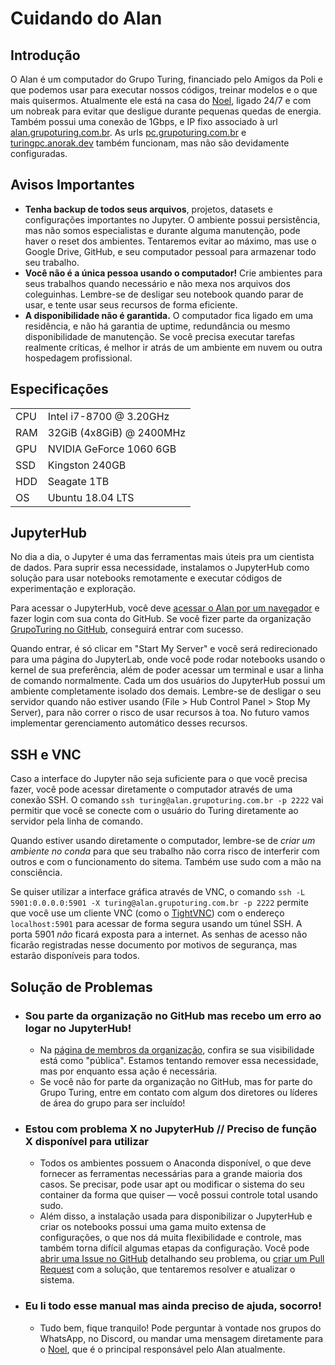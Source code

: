 # Cuidando do Alan

## Introdução

O Alan é um computador do Grupo Turing, financiado pelo Amigos da Poli e que podemos usar para executar nossos códigos, treinar modelos e o que mais quisermos.
Atualmente ele está na casa do [Noel](https://github.com/anor4k), ligado 24/7 e com um nobreak para evitar que desligue durante pequenas quedas de energia.
Também possui uma conexão de 1Gbps, e IP fixo associado à url [alan.grupoturing.com.br](https://alan.grupoturing.com.br).
As urls [pc.grupoturing.com.br](https://pc.grupoturing.com.br) e [turingpc.anorak.dev](https://turingpc.anorak.dev) também funcionam, mas não são devidamente configuradas.

## Avisos Importantes

- **Tenha backup de todos seus arquivos**, projetos, datasets e configurações importantes no Jupyter. O ambiente possui persistência, mas não somos especialistas e durante alguma manutenção, pode haver o reset dos ambientes. Tentaremos evitar ao máximo, mas use o Google Drive, GitHub, e seu computador pessoal para armazenar todo seu trabalho.
- **Você não é a única pessoa usando o computador!** Crie ambientes para seus trabalhos quando necessário e não mexa nos arquivos dos coleguinhas. Lembre-se de desligar seu notebook quando parar de usar, e tente usar seus recursos de forma eficiente.
- **A disponibilidade não é garantida.** O computador fica ligado em uma residência, e não há garantia de uptime, redundância ou mesmo disponibilidade de manutenção. Se você precisa executar tarefas realmente críticas, é melhor ir atrás de um ambiente em nuvem ou outra hospedagem profissional.

## Especificações

| | |
|---|---|
| CPU | Intel i7-8700 @ 3.20GHz |
| RAM | 32GiB (4x8GiB) @ 2400MHz |
| GPU | NVIDIA GeForce 1060 6GB |
| SSD | Kingston 240GB |
| HDD | Seagate 1TB |
| OS | Ubuntu 18.04 LTS |

## JupyterHub

No dia a dia, o Jupyter é uma das ferramentas mais úteis pra um cientista de dados.
Para suprir essa necessidade, instalamos o JupyterHub como solução para usar notebooks remotamente e executar códigos de experimentação e exploração.

Para acessar o JupyterHub, você deve [acessar o Alan por um navegador](https://alan.grupoturing.com.br) e fazer login com sua conta do GitHub.
Se você fizer parte da organização [GrupoTuring no GitHub](https://github.com/GrupoTuring), conseguirá entrar com sucesso.

Quando entrar, é só clicar em "Start My Server" e você será redirecionado para uma página do JupyterLab, onde você pode rodar notebooks usando o kernel de sua preferência, além de poder acessar um terminal e usar a linha de comando normalmente.
Cada um dos usuários do JupyterHub possui um ambiente completamente isolado dos demais. Lembre-se de desligar o seu servidor quando não estiver usando (File > Hub Control Panel > Stop My Server), para não correr o risco de usar recursos à toa. No futuro vamos implementar gerenciamento automático desses recursos.

## SSH e VNC  

Caso a interface do Jupyter não seja suficiente para o que você precisa fazer, você pode acessar diretamente o computador através de uma conexão SSH. O comando `ssh turing@alan.grupoturing.com.br -p 2222` vai permitir que você se conecte com o usuário do Turing diretamente ao servidor pela linha de comando.

Quando estiver usando diretamente o computador, lembre-se de *criar um ambiente no conda* para que seu trabalho não corra risco de interferir com outros e com o funcionamento do sitema. Também use sudo com a mão na consciência.

Se quiser utilizar a interface gráfica através de VNC, o comando `ssh -L 5901:0.0.0.0:5901 -X turing@alan.grupoturing.com.br -p 2222` permite que você use um cliente VNC (como o [TightVNC](https://www.tightvnc.com/download.php)) com o endereço `localhost:5901` para acessar de forma segura usando um túnel SSH. A porta 5901 *não* ficará exposta para a internet.
As senhas de acesso não ficarão registradas nesse documento por motivos de segurança, mas estarão disponíveis para todos.

## Solução de Problemas

- ### Sou parte da organização no GitHub mas recebo um erro ao logar no JupyterHub!

  - Na [página de membros da organização](https://github.com/orgs/GrupoTuring/people), confira se sua visibilidade está como "pública". Estamos tentando remover essa necessidade, mas por enquanto essa ação é necessária.
  - Se você não for parte da organização no GitHub, mas for parte do Grupo Turing, entre em contato com algum dos diretores ou líderes de área do grupo para ser incluído!

- ### Estou com problema X no JupyterHub // Preciso de função X disponível para utilizar
  
  - Todos os ambientes possuem o Anaconda disponível, o que deve fornecer as ferramentas necessárias para a grande maioria dos casos. Se precisar, pode usar apt ou modificar o sistema do seu container da forma que quiser — você possui controle total usando sudo.
  - Além disso, a instalação usada para disponibilizar o JupyterHub e criar os notebooks possui uma gama muito extensa de configurações, o que nos dá muita flexibilidade e controle, mas também torna difícil algumas etapas da configuração. Você pode [abrir uma Issue no GitHub](https://github.com/GrupoTuring/jupyterhub-deploy-docker/issues) detalhando seu problema, ou [criar um Pull Request](https://github.com/GrupoTuring/jupyterhub-deploy-docker/pulls) com a solução, que tentaremos resolver e atualizar o sistema.

- ### Eu li todo esse manual mas ainda preciso de ajuda, socorro!
  
  - Tudo bem, fique tranquilo! Pode perguntar à vontade nos grupos do WhatsApp, no Discord, ou mandar uma mensagem diretamente para o [Noel](https://wa.me/5516981268981), que é o principal responsável pelo Alan atualmente.
